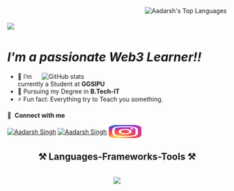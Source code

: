 <a href="https://github.com/crafteraadarsh/github-readme-stats"><img align="right" alt="Aadarsh's Top Languages" src="https://github-readme-stats.vercel.app/api/top-langs/?username=crafteraadarsh&langs_count=8&count_private=true&layout=compact&theme=dracula&border=5493F7&bg_color=282a36" /></a>
<h1 align="left">
    <img src="https://readme-typing-svg.herokuapp.com/?font=Righteous&size=35&center=true&vCenter=true&width=500&height=70&duration=4000&color=eb1f6a&lines=Hi+There!👋🏻+;+I'm+Aadarsh+Singh!;" />


# _I'm a passionate **Web3** Learner!!_
<img align="right" src="https://github-readme-streak-stats.herokuapp.com?user=crafteraadarsh&theme=dracula&date_format=M%20j%5B%2C%20Y%5D&background=282a36&fire=2945AE&border=5493F7&ring=5493F7&currStreakLabel=5493F7" width=425px alt="GitHub stats"/></a>
- 🌱 I’m currently a Student at **GGSIPU** 
- 🥅 Pursuing my Degree in **B.Tech-IT**
- ⚡ Fun fact: Everything try to Teach you something.


🔗 &nbsp;**Connect with me**
<p align="left">
<a href="mailto:aadarsh.singh070@gmail.com"><img align="center" src="https://img.shields.io/badge/Gmail-333333?style=for-the-badge&logo=gmail&logoColor=red" alt="Aadarsh Singh" height="30" width="80" /></a>
<a href="https://www.linkedin.com/in/aadarsh-singh-1b0716250" ><img align="center" src="https://img.shields.io/badge/LinkedIn-0077B5?style=for-the-badge&logo=linkedin&logoColor=white" alt="Aadarsh Singh" height="30" width="80" /></a>
<a href="https://instagram.com/_singh_aadarsh"><img align="center" src="https://github.com/tandpfun/skill-icons/blob/main/icons/Instagram.svg" alt="Aadarsh Singh" height="30" width="75" /></a>
<p/>
</h1>
<h2 align="center">⚒️ Languages-Frameworks-Tools ⚒️</h2>
<br/>
<div align="center">
    <img src="https://skillicons.dev/icons?i=html,css,github,python,javascript,java,solidity,notion" /><br>
</div>

<br/>
